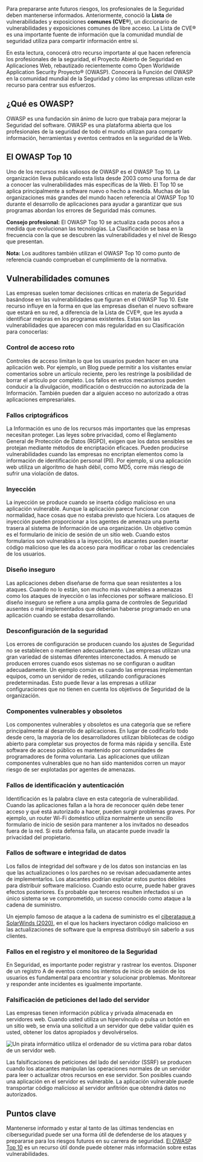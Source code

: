 
Para prepararse ante futuros riesgos, los profesionales de la Seguridad deben mantenerse informados. Anteriormente, conoció la **Lista** de vulnerabilidades y exposiciones **comunes (CVE®**), un diccionario de vulnerabilidades y exposiciones comunes de libre acceso. La Lista de CVE® es una importante fuente de información que la comunidad mundial de seguridad utiliza para compartir información entre sí.

En esta lectura, conocerá otro recurso importante al que hacen referencia los profesionales de la seguridad, el Proyecto Abierto de Seguridad en Aplicaciones Web, rebautizado recientemente como Open Worldwide Application Security Proyecto® (OWASP). Conocerá la Función del OWASP en la comunidad mundial de la Seguridad y cómo las empresas utilizan este recurso para centrar sus esfuerzos.

## ¿Qué es OWASP?

OWASP es una fundación sin ánimo de lucro que trabaja para mejorar la Seguridad del software. OWASP es una plataforma abierta que los profesionales de la seguridad de todo el mundo utilizan para compartir información, herramientas y eventos centrados en la seguridad de la Web.

## El OWASP Top 10

Uno de los recursos más valiosos de OWASP es el OWASP Top 10. La organización lleva publicando esta lista desde 2003 como una forma de dar a conocer las vulnerabilidades más específicas de la Web. El Top 10 se aplica principalmente a software nuevo o hecho a medida. Muchas de las organizaciones más grandes del mundo hacen referencia al OWASP Top 10 durante el desarrollo de aplicaciones para ayudar a garantizar que sus programas abordan los errores de Seguridad más comunes.

**Consejo profesional:** El OWASP Top 10 se actualiza cada pocos años a medida que evolucionan las tecnologías. La Clasificación se basa en la frecuencia con la que se descubren las vulnerabilidades y el nivel de Riesgo que presentan.

**Nota:** Los auditores también utilizan el OWASP Top 10 como punto de referencia cuando comprueban el cumplimiento de la normativa.

## Vulnerabilidades comunes

Las empresas suelen tomar decisiones críticas en materia de Seguridad basándose en las vulnerabilidades que figuran en el OWASP Top 10. Este recurso influye en la forma en que las empresas diseñan el nuevo software que estará en su red, a diferencia de la Lista de CVE®, que les ayuda a identificar mejoras en los programas existentes. Estas son las vulnerabilidades que aparecen con más regularidad en su Clasificación para conocerlas:

### **Control de acceso roto**

Controles de acceso limitan lo que los usuarios pueden hacer en una aplicación web. Por ejemplo, un Blog puede permitir a los visitantes enviar comentarios sobre un artículo reciente, pero les restringe la posibilidad de borrar el artículo por completo. Los fallos en estos mecanismos pueden conducir a la divulgación, modificación o destrucción no autorizada de la Información. También pueden dar a alguien acceso no autorizado a otras aplicaciones empresariales.

### **Fallos criptográficos**

La Información es uno de los recursos más importantes que las empresas necesitan proteger. Las leyes sobre privacidad, como el Reglamento General de Protección de Datos (RGPD), exigen que los datos sensibles se protejan mediante métodos de encriptación eficaces. Pueden producirse vulnerabilidades cuando las empresas no encriptan elementos como la información de identificación personal (PII). Por ejemplo, si una aplicación web utiliza un algoritmo de hash débil, como MD5, corre más riesgo de sufrir una violación de datos.

### **Inyección**

La inyección se produce cuando se inserta código malicioso en una aplicación vulnerable. Aunque la aplicación parece funcionar con normalidad, hace cosas que no estaba previsto que hiciera. Los ataques de inyección pueden proporcionar a los agentes de amenaza una puerta trasera al sistema de Información de una organización. Un objetivo común es el formulario de inicio de sesión de un sitio web. Cuando estos formularios son vulnerables a la inyección, los atacantes pueden insertar código malicioso que les da acceso para modificar o robar las credenciales de los usuarios.

### **Diseño inseguro**

Las aplicaciones deben diseñarse de forma que sean resistentes a los ataques. Cuando no lo están, son mucho más vulnerables a amenazas como los ataques de inyección o las infecciones por software malicioso. El diseño inseguro se refiere a una amplia gama de controles de Seguridad ausentes o mal implementados que deberían haberse programado en una aplicación cuando se estaba desarrollando.

### **Desconfiguración de la seguridad**

Los errores de configuración se producen cuando los ajustes de Seguridad no se establecen o mantienen adecuadamente. Las empresas utilizan una gran variedad de sistemas diferentes interconectados. A menudo se producen errores cuando esos sistemas no se configuran o auditan adecuadamente. Un ejemplo común es cuando las empresas implementan equipos, como un servidor de redes, utilizando configuraciones predeterminadas. Esto puede llevar a las empresas a utilizar configuraciones que no tienen en cuenta los objetivos de Seguridad de la organización.

### **Componentes vulnerables y obsoletos**

Los componentes vulnerables y obsoletos es una categoría que se refiere principalmente al desarrollo de aplicaciones. En lugar de codificarlo todo desde cero, la mayoría de los desarrolladores utilizan bibliotecas de código abierto para completar sus proyectos de forma más rápida y sencilla. Este software de acceso público es mantenido por comunidades de programadores de forma voluntaria. Las aplicaciones que utilizan componentes vulnerables que no han sido mantenidos corren un mayor riesgo de ser explotadas por agentes de amenazas.

### **Fallos de identificación y autenticación**

Identificación es la palabra clave en esta categoría de vulnerabilidad. Cuando las aplicaciones fallan a la hora de reconocer quién debe tener acceso y qué está autorizado a hacer, pueden surgir problemas graves. Por ejemplo, un router Wi-Fi doméstico utiliza normalmente un sencillo formulario de inicio de sesión para mantener a los invitados no deseados fuera de la red. Si esta defensa falla, un atacante puede invadir la privacidad del propietario.

### **Fallos de software e integridad de datos**

Los fallos de integridad del software y de los datos son instancias en las que las actualizaciones o los parches no se revisan adecuadamente antes de implementarlos. Los atacantes podrían explotar estos puntos débiles para distribuir software malicioso. Cuando esto ocurre, puede haber graves efectos posteriores. Es probable que terceros resulten infectados si un único sistema se ve comprometido, un suceso conocido como ataque a la cadena de suministro.

Un ejemplo famoso de ataque a la cadena de suministro es el [ciberataque a SolarWinds (2020)](https://www.gao.gov/blog/solarwinds-cyberattack-demands-significant-federal-and-private-sector-response-infographic), en el que los hackers inyectaron código malicioso en las actualizaciones de software que la empresa distribuyó sin saberlo a sus clientes.

### **Fallos en el registro y el monitoreo de la Seguridad**

En Seguridad, es importante poder registrar y rastrear los eventos. Disponer de un registro A de eventos como los intentos de inicio de sesión de los usuarios es fundamental para encontrar y solucionar problemas. Monitorear y responder ante incidentes es igualmente importante.

### **Falsificación de peticiones del lado del servidor**

Las empresas tienen información pública y privada almacenada en servidores web. Cuando usted utiliza un hipervínculo o pulsa un botón en un sitio web, se envía una solicitud a un servidor que debe validar quién es usted, obtener los datos apropiados y devolvérselos.

![Un pirata informático utiliza el ordenador de su víctima para robar datos de un servidor web.](https://d3c33hcgiwev3.cloudfront.net/imageAssetProxy.v1/DT6Hkom1RcugsbS_BFgoLw_7e1de97a7fdc4e00b7c9b14a0ad5fcf1_Pfjezx6XbwJ_TAJbWmCtLMpwLX4YD2xP4Se2IJeQF4uTD6BtqNXlcpObbGHeJuzWlxr5A3WqWQzZ2K6E6kFLsX3JiI0bxbFtWFjNUCxZTgs7ftpEgVEcI87zvBxN2flvGXs37nW_RJF0QVLY7798FCXB9pAH_uUI3zYLbXOiOpGcdhti00aMTwl7xbMFpg?expiry=1758758400000&hmac=4jEitFm9MPfz5kP5XA4bb0bcpeCXvPN9rVf4xDQPF5Q)

Las falsificaciones de peticiones del lado del servidor (SSRF) se producen cuando los atacantes manipulan las operaciones normales de un servidor para leer o actualizar otros recursos en ese servidor. Son posibles cuando una aplicación en el servidor es vulnerable. La aplicación vulnerable puede transportar código malicioso al servidor anfitrión que obtendrá datos no autorizados.

## Puntos clave

Mantenerse informado y estar al tanto de las últimas tendencias en ciberseguridad puede ser una forma útil de defenderse de los ataques y prepararse para los riesgos futuros en su carrera de seguridad. [El OWASP Top 10](https://owasp.org/www-project-top-ten/) es un recurso útil donde puede obtener más información sobre estas vulnerabilidades.
